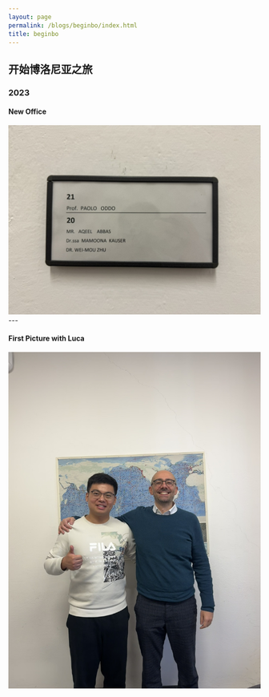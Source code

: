 ```yaml
---
layout: page
permalink: /blogs/beginbo/index.html
title: beginbo
---
```


## 开始博洛尼亚之旅

### **2023**

#### New Office
<center>
<img src = "/blogs/beginbo.assets/office.jpeg">
</center>
---


#### First Picture with Luca
<center>
<img src = "/blogs/beginbo.assets/withLuca.jpeg">
</center>


